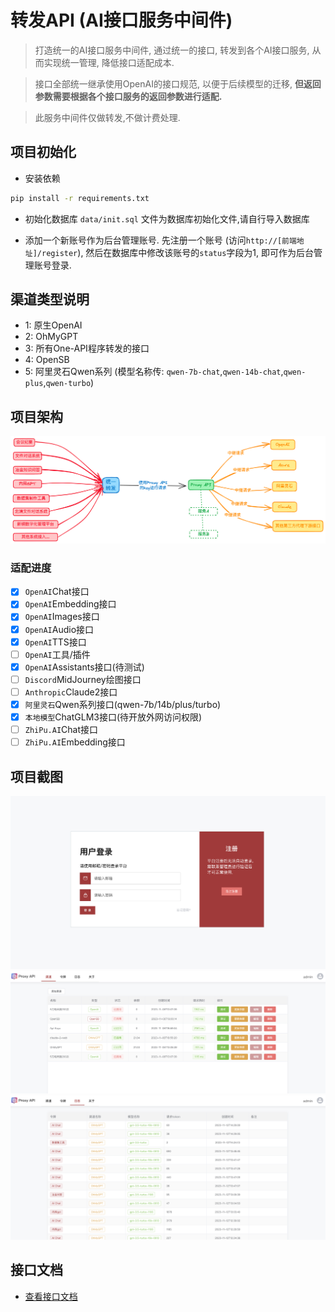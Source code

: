 # 转发API (AI接口服务中间件)
> 打造统一的AI接口服务中间件, 通过统一的接口, 转发到各个AI接口服务, 从而实现统一管理, 降低接口适配成本.

> 接口全部统一继承使用OpenAI的接口规范, 以便于后续模型的迁移, **但返回参数需要根据各个接口服务的返回参数进行适配.**

> 此服务中间件仅做转发,不做计费处理.

## 项目初始化
- 安装依赖
```bash
pip install -r requirements.txt
```

- 初始化数据库
`data/init.sql` 文件为数据库初始化文件,请自行导入数据库

- 添加一个新账号作为后台管理账号. 先注册一个账号 (访问`http://[前端地址]/register`), 然后在数据库中修改该账号的`status`字段为1, 即可作为后台管理账号登录.

## 渠道类型说明
- 1: 原生OpenAI
- 2: OhMyGPT
- 3: 所有One-API程序转发的接口
- 4: OpenSB
- 5: 阿里灵石Qwen系列 (模型名称传: `qwen-7b-chat`,`qwen-14b-chat`,`qwen-plus`,`qwen-turbo`)

## 项目架构
 ![image](./docs/img.png)

### 适配进度
- [x] `OpenAI`Chat接口
- [x] `OpenAI`Embedding接口
- [x] `OpenAI`Images接口
- [x] `OpenAI`Audio接口
- [x] `OpenAI`TTS接口
- [ ] `OpenAI`工具/插件
- [x] `OpenAI`Assistants接口(待测试)
- [ ] `Discord`MidJourney绘图接口
- [ ] `Anthropic`Claude2接口
- [x] `阿里灵石`Qwen系列接口(qwen-7b/14b/plus/turbo)
- [x] `本地模型`ChatGLM3接口(待开放外网访问权限)
- [ ] `ZhiPu.AI`Chat接口
- [ ] `ZhiPu.AI`Embedding接口

## 项目截图
![Xnip2023-11-12_14-31-44.png](docs%2FXnip2023-11-12_14-31-44.png)  
![Xnip2023-11-12_14-30-03.png](docs%2FXnip2023-11-12_14-30-03.png)   
![Xnip2023-11-12_14-30-15.png](docs%2FXnip2023-11-12_14-30-15.png)  

## 接口文档
- [查看接口文档](https://apifox.com/apidoc/shared-2c467c83-554d-4a60-b640-edbcc877f383)